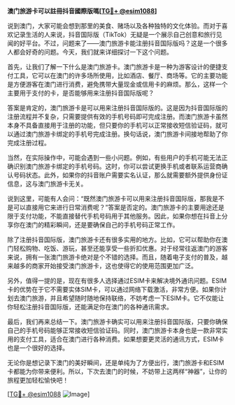 **澳门旅游卡可以註冊抖音國際版嗎[[TG💪+ @esim1088](https://t.me/s/esim1088)]**

说到澳门，大家可能会想到那里的美食、赌场以及各种独特的文化体验。而对于喜欢记录生活的人来说，抖音国际版（TikTok）无疑是一个展示自己创意和旅行见闻的好平台。不过，问题来了——澳门旅游卡能注册抖音国际版吗？这是一个很多人都会好奇的问题。今天，我们就来详细探讨一下这个问题。

首先，让我们了解一下什么是澳门旅游卡。澳门旅游卡是一种为游客设计的便捷支付工具，它可以在澳门的许多场所使用，比如酒店、餐厅、商场等。它的主要功能是方便游客在澳门进行消费，避免携带大量现金或信用卡的麻烦。那么，这样一个主要用于支付的卡，是否能够用来注册抖音国际版呢？

答案是肯定的，澳门旅游卡是可以用来注册抖音国际版的。这是因为抖音国际版的注册流程并不复杂，只需要提供有效的手机号码即可完成注册。而澳门旅游卡虽然本身不具备直接用于注册的功能，但只要你的手机可以正常接收短信验证码，就可以通过澳门旅游卡绑定的手机号完成注册。换句话说，澳门旅游卡间接地帮助了你完成注册过程。

当然，在实际操作中，可能会遇到一些小问题。例如，有些用户的手机可能无法正确识别澳门旅游卡绑定的手机号码。这时，你可以尝试更换手机或者联系运营商确认号码状态。此外，如果你的抖音账户需要实名认证，那么就需要额外提供身份证信息，这与澳门旅游卡无关。

说到这里，可能有人会问：“既然澳门旅游卡可以用来注册抖音国际版，那我是不是可以直接用它来进行日常消费呢？”答案是否定的。澳门旅游卡的主要用途还是限于支付功能，不能直接替代手机号码用于其他服务。因此，如果你想在抖音上分享你在澳门的精彩瞬间，还是要确保自己的手机号码正常工作。

除了注册抖音国际版，澳门旅游卡还有很多实用的地方。比如，它可以帮助你在澳门轻松购物、吃饭、游玩，甚至还能享受一些折扣优惠。对于经常往返澳门的游客来说，拥有一张澳门旅游卡绝对是个不错的选择。而且，随着电子支付的普及，越来越多的商家开始接受澳门旅游卡，这也使得它的使用范围更加广泛。

另外，值得一提的是，现在有很多人选择通过ESIM卡来解决境外通讯问题。ESIM卡的优势在于它不需要实体SIM卡，可以通过网络下载激活，非常方便。如果你计划去澳门旅游，并且希望随时随地保持联络，不妨考虑一下ESIM卡。它不仅能让你轻松注册抖音国际版，还能满足你在澳门的各种通讯需求。

最后，我们再来总结一下。澳门旅游卡确实可以用来注册抖音国际版，只要你确保自己的手机号码能够正常接收短信验证码。同时，澳门旅游卡本身也是一款非常实用的支付工具，适合在澳门进行各种消费。如果想要更灵活的通讯方式，ESIM卡也是一个很好的选择。

无论你是想记录下澳门的美好瞬间，还是单纯为了方便出行，澳门旅游卡和ESIM卡都能为你带来便利。所以，下次去澳门的时候，不妨带上这两样“神器”，让你的旅程更加轻松愉快吧！

[[TG💪+ @esim1088](https://t.me/s/esim1088) ![Image](https://i.postimg.cc/4NQfJmqS/Snipaste-2025-05-13-00-14-12.png)]